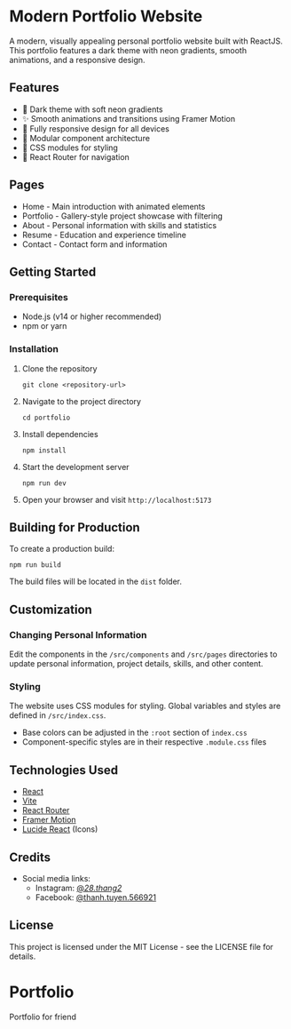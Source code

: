 # Modern Portfolio Website

A modern, visually appealing personal portfolio website built with ReactJS. This portfolio features a dark theme with neon gradients, smooth animations, and a responsive design.

## Features

- 🌙 Dark theme with soft neon gradients
- ✨ Smooth animations and transitions using Framer Motion
- 📱 Fully responsive design for all devices
- 🧩 Modular component architecture
- 🎨 CSS modules for styling
- 🧭 React Router for navigation

## Pages

- Home - Main introduction with animated elements
- Portfolio - Gallery-style project showcase with filtering
- About - Personal information with skills and statistics
- Resume - Education and experience timeline
- Contact - Contact form and information

## Getting Started

### Prerequisites

- Node.js (v14 or higher recommended)
- npm or yarn

### Installation

1. Clone the repository

   ```
   git clone <repository-url>
   ```

2. Navigate to the project directory

   ```
   cd portfolio
   ```

3. Install dependencies

   ```
   npm install
   ```

4. Start the development server

   ```
   npm run dev
   ```

5. Open your browser and visit `http://localhost:5173`

## Building for Production

To create a production build:

```
npm run build
```

The build files will be located in the `dist` folder.

## Customization

### Changing Personal Information

Edit the components in the `/src/components` and `/src/pages` directories to update personal information, project details, skills, and other content.

### Styling

The website uses CSS modules for styling. Global variables and styles are defined in `/src/index.css`.

- Base colors can be adjusted in the `:root` section of `index.css`
- Component-specific styles are in their respective `.module.css` files

## Technologies Used

- [React](https://reactjs.org/)
- [Vite](https://vitejs.dev/)
- [React Router](https://reactrouter.com/)
- [Framer Motion](https://www.framer.com/motion/)
- [Lucide React](https://lucide.dev/) (Icons)

## Credits

- Social media links:
  - Instagram: [@_28.thang2_](https://www.instagram.com/_28.thang2_/)
  - Facebook: [@thanh.tuyen.566921](https://www.facebook.com/thanh.tuyen.566921)

## License

This project is licensed under the MIT License - see the LICENSE file for details.

# Portfolio
Portfolio for friend

